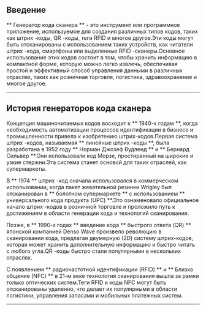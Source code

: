 ## Введение
** Генератор кода сканера ** - это инструмент или программное приложение, используемое для создания различных типов кодов, таких как штрих -коды, QR -коды, теги RFID и многое другое.Эти коды могут быть отсканированы с использованием таких устройств, как читатели штрих -кода, смартфоны или выделенные RFID -сканеры.Основное использование этих кодов состоит в том, чтобы хранить информацию в компактной форме, которую можно легко извлечь, обеспечивая простой и эффективный способ управления данными в различных отраслях, таких как розничная торговля, логистика, здравоохранение и многое другое.

---

## История генераторов кода сканера

Концепция машиночитаемых кодов восходит к ** 1940-х годам **, когда необходимость автоматизации процессов идентификации в бизнесе и промышленности привела к изобретению штрих-кодов.Первая система штрих -кодов, называемая ** линейные штрих -коды **, была разработана в 1952 году ** Норман Джозеф Вудленд ** и ** Бернард Сильвер **.Они использовали код Морзе, простиранный на широкие и узкие стержни.Эта система станет основой для таких отраслей, как супермаркеты.

В ** 1974 ** штрих -код сначала использовался в коммерческом использовании, когда пакет жевательной резинки Wrigley был отсканирован в ** болотном супермаркете ** с использованием ** универсального кода продукта (UPC) **.Это ознаменовало официальное начало штрих -кодов в розничной торговле и проложило путь к достижениям в области генерации кода и технологий сканирования.

Позже, в ** 1990-х годах ** введение кода ** быстрого ответа (QR) ** японской компанией Denso Wave произвело революцию в сканировании кода, предлагая двумерную (2D) систему штрих-кодов, которая может хранить дополнительную информацию и быстро читать с любого угла.QR -коды быстро стали популярными в нескольких отраслях.

С появлением ** радиочастотной идентификации (RFID) ** и ** Близко общение (NFC) ** в 21-м веке технология сканирования вышла за рамки только оптических систем.Теги RFID и коды NFC могут быть отсканированы удаленно, что делает их популярными в области логистики, управления запасами и мобильных платежных систем.

---
